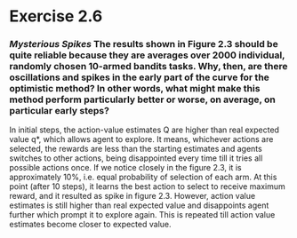 # Exercise 2.6

### *Mysterious Spikes* The results shown in Figure 2.3 should be quite reliable because they are averages over 2000 individual, randomly chosen 10-armed bandits tasks. Why, then, are there oscillations and spikes in the early part of the curve for the optimistic method? In other words, what might make this method perform particularly better or worse, on average, on particular early steps?

In initial steps, the action-value estimates Q are higher than real expected value q*, which allows agent to explore. It means, whichever actions are selected, the rewards are less than the starting estimates and agents switches to other actions, being disappointed every time till it tries all possible actions once. If  we notice closely in the figure 2.3, it is approximately 10%, i.e. equal probability of selection of each arm. At this point (after 10 steps), it learns the best action to select to receive maximum reward, and it resulted as spike in figure 2.3. However, action value estimates is still higher than real expected value and disappoints agent further which prompt it to explore again. This is repeated till action value estimates become closer to expected value. 
